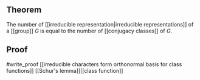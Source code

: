 ## Theorem
The number of [[irreducible representation|irreducible representations]] of a [[group]] $G$ is equal to the number of [[conjugacy classes]] of $G$.
## Proof
#write_proof [[irreducible characters form orthonormal basis for class functions]] [[Schur's lemma]][[class function]]
